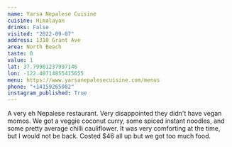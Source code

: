 ```yaml
---
name: Yarsa Nepalese Cuisine
cuisine: Himalayan
drinks: False
visited: "2022-09-07"
address: 1310 Grant Ave
area: North Beach
taste: 0
value: 1
lat: 37.79901237997146
lon: -122.40714855415655
menu: https://www.yarsanepalesecuisine.com/menus
phone: "+14159265082"
instagram_published: True
---
```


A very eh Nepalese restaurant. Very disappointed they didn't have vegan momos. We got a veggie coconut curry, some spiced instant noodles, and some pretty average chilli cauliflower. It was very comforting at the time, but I would not be back. Costed $46 all up but we got too much food.
